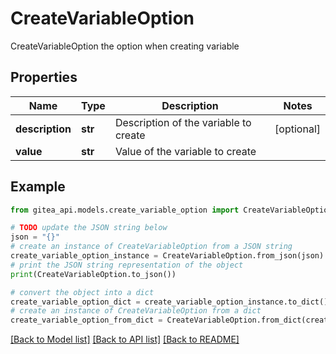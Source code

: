 # CreateVariableOption

CreateVariableOption the option when creating variable

## Properties

Name | Type | Description | Notes
------------ | ------------- | ------------- | -------------
**description** | **str** | Description of the variable to create | [optional] 
**value** | **str** | Value of the variable to create | 

## Example

```python
from gitea_api.models.create_variable_option import CreateVariableOption

# TODO update the JSON string below
json = "{}"
# create an instance of CreateVariableOption from a JSON string
create_variable_option_instance = CreateVariableOption.from_json(json)
# print the JSON string representation of the object
print(CreateVariableOption.to_json())

# convert the object into a dict
create_variable_option_dict = create_variable_option_instance.to_dict()
# create an instance of CreateVariableOption from a dict
create_variable_option_from_dict = CreateVariableOption.from_dict(create_variable_option_dict)
```
[[Back to Model list]](../README.md#documentation-for-models) [[Back to API list]](../README.md#documentation-for-api-endpoints) [[Back to README]](../README.md)


